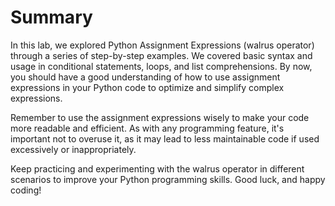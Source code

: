 # Summary

In this lab, we explored Python Assignment Expressions (walrus operator) through a series of step-by-step examples. We covered basic syntax and usage in conditional statements, loops, and list comprehensions. By now, you should have a good understanding of how to use assignment expressions in your Python code to optimize and simplify complex expressions.

Remember to use the assignment expressions wisely to make your code more readable and efficient. As with any programming feature, it's important not to overuse it, as it may lead to less maintainable code if used excessively or inappropriately.

Keep practicing and experimenting with the walrus operator in different scenarios to improve your Python programming skills. Good luck, and happy coding!
